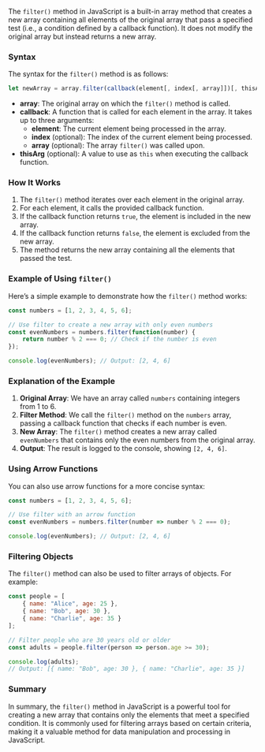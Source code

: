 The `filter()` method in JavaScript is a built-in array method that creates a new array containing all elements of the original array that pass a specified test (i.e., a condition defined by a callback function). It does not modify the original array but instead returns a new array.

### Syntax

The syntax for the `filter()` method is as follows:

```javascript
let newArray = array.filter(callback(element[, index[, array]])[, thisArg]);
```

- **array**: The original array on which the `filter()` method is called.
- **callback**: A function that is called for each element in the array. It takes up to three arguments:
  - **element**: The current element being processed in the array.
  - **index** (optional): The index of the current element being processed.
  - **array** (optional): The array `filter()` was called upon.
- **thisArg** (optional): A value to use as `this` when executing the callback function.

### How It Works

1. The `filter()` method iterates over each element in the original array.
2. For each element, it calls the provided callback function.
3. If the callback function returns `true`, the element is included in the new array.
4. If the callback function returns `false`, the element is excluded from the new array.
5. The method returns the new array containing all the elements that passed the test.

### Example of Using `filter()`

Here’s a simple example to demonstrate how the `filter()` method works:

```javascript
const numbers = [1, 2, 3, 4, 5, 6];

// Use filter to create a new array with only even numbers
const evenNumbers = numbers.filter(function(number) {
    return number % 2 === 0; // Check if the number is even
});

console.log(evenNumbers); // Output: [2, 4, 6]
```

### Explanation of the Example

1. **Original Array**: We have an array called `numbers` containing integers from 1 to 6.
2. **Filter Method**: We call the `filter()` method on the `numbers` array, passing a callback function that checks if each number is even.
3. **New Array**: The `filter()` method creates a new array called `evenNumbers` that contains only the even numbers from the original array.
4. **Output**: The result is logged to the console, showing `[2, 4, 6]`.

### Using Arrow Functions

You can also use arrow functions for a more concise syntax:

```javascript
const numbers = [1, 2, 3, 4, 5, 6];

// Use filter with an arrow function
const evenNumbers = numbers.filter(number => number % 2 === 0);

console.log(evenNumbers); // Output: [2, 4, 6]
```

### Filtering Objects

The `filter()` method can also be used to filter arrays of objects. For example:

```javascript
const people = [
    { name: "Alice", age: 25 },
    { name: "Bob", age: 30 },
    { name: "Charlie", age: 35 }
];

// Filter people who are 30 years old or older
const adults = people.filter(person => person.age >= 30);

console.log(adults); 
// Output: [{ name: "Bob", age: 30 }, { name: "Charlie", age: 35 }]
```

### Summary

In summary, the `filter()` method in JavaScript is a powerful tool for creating a new array that contains only the elements that meet a specified condition. It is commonly used for filtering arrays based on certain criteria, making it a valuable method for data manipulation and processing in JavaScript.
